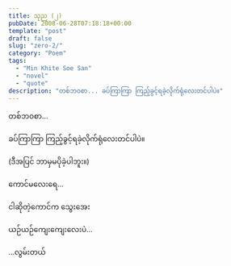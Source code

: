 ```yaml
---
title: သုည (၂)
pubDate: 2008-06-28T07:18:18+00:00
template: "post"
draft: false
slug: "zero-2/"
category: "Poem"
tags:
  - "Min Khite Soe San"
  - "novel"
  - "quote"
description: "တစ်ဘဝစာ... ခပ်ကြာကြာ ကြည့်ခွင့်ရခဲ့လိုက်ရုံလေးတင်ပါပဲ။"
---
```


တစ်ဘဝစာ&#8230;

ခပ်ကြာကြာ ကြည့်ခွင့်ရခဲ့လိုက်ရုံလေးတင်ပါပဲ။

(ဒီအပြင် ဘာမှမပိုခဲ့ပါဘူး။)

ကောင်မလေးရေ&#8230;

ငါဆိုတဲ့ကောင်က သွေးအေး

ယဉ်ယဉ်ကျေးကျေးလေးပဲ&#8230;

&#8230;လွမ်းတယ်
